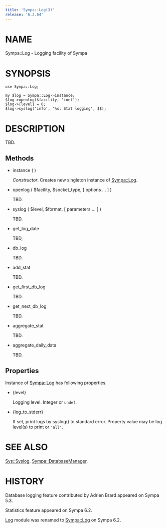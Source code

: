 ```yaml
---
title: 'Sympa::Log(3)'
release: '6.2.64'
---
```


# NAME

Sympa::Log - Logging facility of Sympa

# SYNOPSIS

    use Sympa::Log;

    my $log = Sympa::Log->instance;
    $log->openlog($facility, 'inet');
    $log->{level} = 0;
    $log->syslog('info', '%s: Stat logging', $$);

# DESCRIPTION

TBD.

## Methods

- instance ( )

    _Constructor_.
    Creates new singleton instance of [Sympa::Log](./Sympa-Log.3.md).

- openlog ( $facility, $socket\_type, \[ options ... \] )

    TBD.

- syslog ( $level, $format, \[ parameters ... \] )

    TBD.

- get\_log\_date

    TBD,

- db\_log

    TBD.

- add\_stat

    TBD.

- get\_first\_db\_log

    TBD.

- get\_next\_db\_log

    TBD.

- aggregate\_stat

    TBD.

- aggregate\_daily\_data

    TBD.

## Properties

Instance of [Sympa::Log](./Sympa-Log.3.md) has following properties.

- {level}

    Logging level.  Integer or `undef`.

- {log\_to\_stderr}

    If set, print logs by syslog() to standard error.
    Property value may be log level(s) to print or `'all'`.

# SEE ALSO

[Sys::Syslog](https://metacpan.org/pod/Sys%3A%3ASyslog), [Sympa::DatabaseManager](./Sympa-DatabaseManager.3.md).

# HISTORY

Database logging feature contributed by Adrien Brard appeared on Sympa 5.3.

Statistics feature appeared on Sympa 6.2.

[Log](https://metacpan.org/pod/Log) module was renamed to [Sympa::Log](./Sympa-Log.3.md) on Sympa 6.2.
